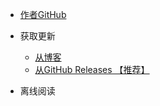 * [作者GitHub](https://www.github.com/totowang-hhh/)

* 获取更新

  * [从博客](https://www.cnblogs.com/totowang/)
  * [从GitHub Releases 【推荐】](https://github.com/totowang-hhh/tttk/releases/)

* <a download="https://raw.githubusercontent.com/TotoWang-hhh/tttk/main/docs/README.md">离线阅读</a>

